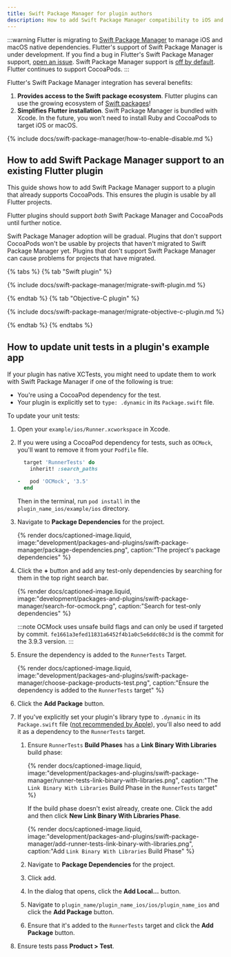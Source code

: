 ```yaml
---
title: Swift Package Manager for plugin authors
description: How to add Swift Package Manager compatibility to iOS and macOS plugins
---
```


:::warning
Flutter is migrating to [Swift Package Manager][]
to manage iOS and macOS native dependencies.
Flutter's support of Swift Package Manager is under development.
If you find a bug in Flutter's Swift Package Manager support,
[open an issue][].
Swift Package Manager support is [off by default][].
Flutter continues to support CocoaPods.
:::

Flutter's Swift Package Manager integration has several benefits:

1. **Provides access to the Swift package ecosystem**.
   Flutter plugins can use the growing ecosystem of [Swift packages][]! 
1. **Simplifies Flutter installation**.
   Swift Package Manager is bundled with Xcode.
   In the future, you won’t need to install Ruby and CocoaPods to target iOS or
   macOS.


[Swift Package Manager]: https://www.swift.org/documentation/package-manager/
[off by default]: #how-to-turn-on-swift-package-manager
[Swift packages]: https://swiftpackageindex.com/
[open an issue]: {{site.github}}/flutter/flutter/issues/new?template=2_bug.yml

{% include docs/swift-package-manager/how-to-enable-disable.md %}

## How to add Swift Package Manager support to an existing Flutter plugin

This guide shows how to add Swift Package Manager support to a plugin that
already supports CocoaPods.
This ensures the plugin is usable by all Flutter projects.

Flutter plugins should support _both_ Swift Package Manager and CocoaPods until
further notice.

Swift Package Manager adoption will be gradual.
Plugins that don't support CocoaPods won't be usable by projects that haven't
migrated to Swift Package Manager yet.
Plugins that don't support Swift Package Manager can cause problems for projects
that have migrated.


{% tabs %}
{% tab "Swift plugin" %}

{% include docs/swift-package-manager/migrate-swift-plugin.md %}

{% endtab %}
{% tab "Objective-C plugin" %}

{% include docs/swift-package-manager/migrate-objective-c-plugin.md %}

{% endtab %}
{% endtabs %}

## How to update unit tests in a plugin's example app

If your plugin has native XCTests, you might need to update them to work with
Swift Package Manager if one of the following is true:

* You're using a CocoaPod dependency for the test.
* Your plugin is explicitly set to `type: .dynamic` in its `Package.swift` file.

To update your unit tests:

1. Open your `example/ios/Runner.xcworkspace` in Xcode.

1. If you were using a CocoaPod dependency for tests, such as `OCMock`,
   you'll want to remove it from your `Podfile` file.

   ```ruby title="ios/Podfile" diff
     target 'RunnerTests' do
       inherit! :search_paths
   
   -   pod 'OCMock', '3.5'
     end
   ```

   Then in the terminal, run `pod install` in the `plugin_name_ios/example/ios`
   directory.

1. Navigate to **Package Dependencies** for the project.

   {% render docs/captioned-image.liquid,
   image:"development/packages-and-plugins/swift-package-manager/package-dependencies.png",
   caption:"The project's package dependencies" %}

1. Click the **+** button and add any test-only dependencies by searching for
   them in the top right search bar.

   {% render docs/captioned-image.liquid,
   image:"development/packages-and-plugins/swift-package-manager/search-for-ocmock.png",
   caption:"Search for test-only dependencies" %}

   :::note
   OCMock uses unsafe build flags and can only be used if targeted by commit.
   `fe1661a3efed11831a6452f4b1a0c5e6ddc08c3d` is the commit for the 3.9.3
   version.
   :::

1. Ensure the dependency is added to the `RunnerTests` Target.

   {% render docs/captioned-image.liquid,
   image:"development/packages-and-plugins/swift-package-manager/choose-package-products-test.png",
   caption:"Ensure the dependency is added to the `RunnerTests` target" %}

1. Click the **Add Package** button.

1. If you've explicitly set your plugin's library type to `.dynamic` in its
   `Package.swift` file
   ([not recommended by Apple][library type recommendations]),
   you'll also need to add it as a dependency to the `RunnerTests` target.

   1. Ensure `RunnerTests` **Build Phases** has a **Link Binary With Libraries**
      build phase:
   
      {% render docs/captioned-image.liquid,
      image:"development/packages-and-plugins/swift-package-manager/runner-tests-link-binary-with-libraries.png",
      caption:"The `Link Binary With Libraries` Build Phase in the `RunnerTests` target" %}

      If the build phase doesn't exist already, create one.
      Click the <span class="material-symbols-outlined">add</span> and
      then click **New Link Binary With Libraries Phase**.

      {% render docs/captioned-image.liquid,
      image:"development/packages-and-plugins/swift-package-manager/add-runner-tests-link-binary-with-libraries.png",
      caption:"Add `Link Binary With Libraries` Build Phase" %}

   1. Navigate to **Package Dependencies** for the project.

   1. Click <span class="material-symbols-outlined">add</span>.

   1. In the dialog that opens, click the **Add Local...** button.

   1. Navigate to `plugin_name/plugin_name_ios/ios/plugin_name_ios` and click
      the **Add Package** button.

   1. Ensure that it's added to the `RunnerTests` target and click the
      **Add Package** button.

1. Ensure tests pass **Product > Test**.

[library type recommendations]: https://developer.apple.com/documentation/packagedescription/product/library(name:type:targets:)

